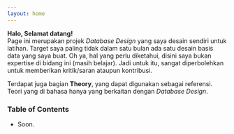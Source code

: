 ```yaml
---
layout: home
---
```


**Halo, Selamat datang!** \
Page ini merupakan projek *Database Design* yang saya desain sendiri untuk latihan. Target saya paling tidak dalam satu bulan ada satu desain basis data yang saya buat. Oh ya, hal yang perlu diketahui, disini saya bukan expertise di bidang ini (masih belajar). Jadi untuk itu, sangat diperbolehkan untuk memberikan kritik/saran ataupun kontribusi.

Terdapat juga bagian **Theory**, yang dapat digunakan sebagai referensi. Teori yang di bahasa hanya yang berkaitan dengan *Database Design*.

### Table of Contents
- Soon.

